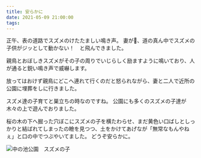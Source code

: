 ```yaml
---
title: 安らかに
date: 2021-05-09 21:00:00
tags:
---
```


正午、表の道路でスズメのけたたましい鳴き声。
妻が、道の真ん中でスズメの子供がジッとして動かない！　と飛んできました。

親鳥とおぼしきスズメがその子の周りでいじらしく励ますように鳴いており、人が通ると鋭い鳴き声で威嚇します。

放ってはおけず親鳥にどこへ連れて行くのだと怒られながら、妻と二人で近所の公園に埋葬をしに行きました。

スズメ達の子育てと巣立ちの時なのですね。
公園にも多くのスズメの子達が木々の上で遊んでおりました。

桜の木の下へ掘った穴ぼこにスズメの子を横たわらせ、まだ黄色い口ばしとしっかりと結ばれてしまったの瞼を見つつ、土をかけてあげなが「無常なもんやねぇ」と口の中でつぶやいてました。
どうぞ安らかに。

![中の池公園　スズメの子](images/210509_D80_DSC_1530.jpg)